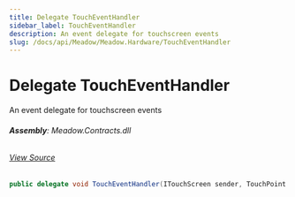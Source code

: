 ```yaml
---
title: Delegate TouchEventHandler
sidebar_label: TouchEventHandler
description: An event delegate for touchscreen events
slug: /docs/api/Meadow/Meadow.Hardware/TouchEventHandler
---
```

# Delegate TouchEventHandler
An event delegate for touchscreen events

###### **Assembly**: Meadow.Contracts.dll
###### [View Source](https://github.com/WildernessLabs/Meadow.Contracts.git/blob/develop/Source/Meadow.Contracts/Peripherals/Sensors/Touchscreen/ITouchScreen.cs#L8)
```csharp title="Declaration"
public delegate void TouchEventHandler(ITouchScreen sender, TouchPoint point)
```
